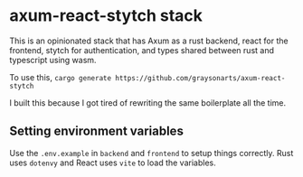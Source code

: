 # axum-react-stytch stack

This is an opinionated stack that has Axum as a rust backend, react for the frontend, stytch for authentication, and types shared between rust and typescript using wasm.

To use this, `cargo generate https://github.com/graysonarts/axum-react-stytch`

I built this because I got tired of rewriting the same boilerplate all the time.

## Setting environment variables

Use the `.env.example` in `backend` and `frontend` to setup things correctly. Rust uses `dotenvy` and React uses `vite` to load the variables.
